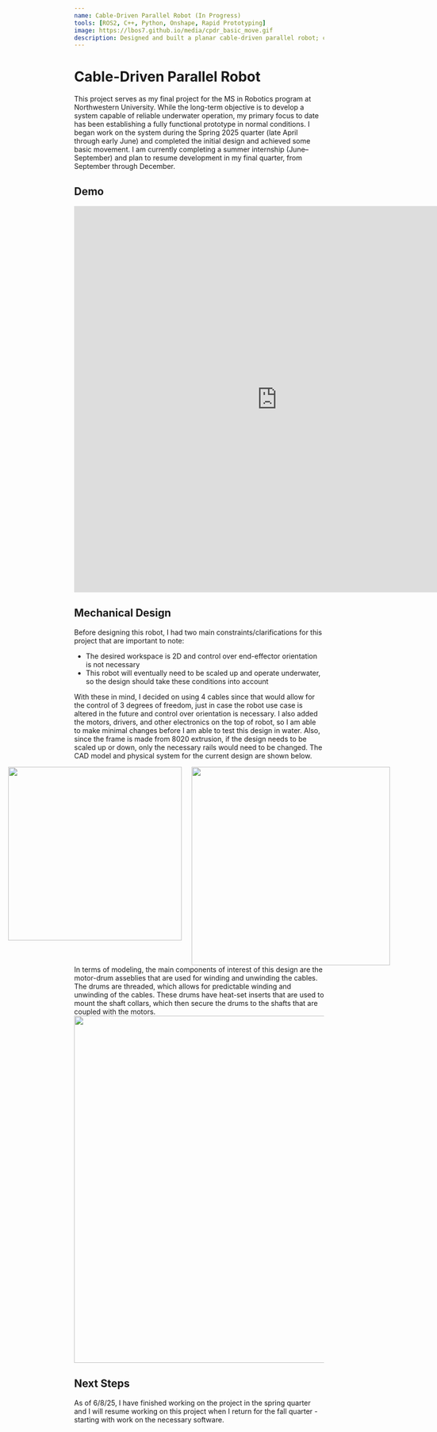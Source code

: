 ```yaml
---
name: Cable-Driven Parallel Robot (In Progress)
tools: [ROS2, C++, Python, Onshape, Rapid Prototyping]
image: https://lbos7.github.io/media/cpdr_basic_move.gif
description: Designed and built a planar cable-driven parallel robot; currently working on the software
---
```


# Cable-Driven Parallel Robot
This project serves as my final project for the MS in Robotics program at Northwestern University. While the long-term objective is to develop a system capable of reliable underwater operation, my primary focus to date has been establishing a fully functional prototype in normal conditions. I began work on the system during the Spring 2025 quarter (late April through early June) and completed the initial design and achieved some basic movement. I am currently completing a summer internship (June–September) and plan to resume development in my final quarter, from September through December.
<br>

## Demo
<center><iframe width="818" height="779" src="https://www.youtube.com/embed/73dWy-ku6m4" title="CPDR Basic Move" frameborder="0" allow="accelerometer; autoplay; clipboard-write; encrypted-media; gyroscope; picture-in-picture; web-share" referrerpolicy="strict-origin-when-cross-origin" allowfullscreen></iframe></center>

## Mechanical Design
Before designing this robot, I had two main constraints/clarifications for this project that are important to note: 
- The desired workspace is 2D and control over end-effector orientation is not necessary
- This robot will eventually need to be scaled up and operate underwater, so the design should take these conditions into account


With these in mind, I decided on using 4 cables since that would allow for the control of 3 degrees of freedom, just in case the robot use case is altered in the future and control over orientation is necessary. I also added the motors, drivers, and other electronics on the top of robot, so I am able to make minimal changes before I am able to test this design in water. Also, since the frame is made from 8020 extrusion, if the design needs to be scaled up or down, only the necessary rails would need to be changed. The CAD model and physical system for the current design are shown below.
<br>
<div style="display: flex; justify-content: center; gap: 20px;">
  <img src="{{ site.url }}{{ site.baseurl }}/media/cpdr_CAD.png" width="350"/>
  <img src="{{ site.url }}{{ site.baseurl }}/media/cpdr_assembled.jpg" width="400"/>
</div>
In terms of modeling, the main components of interest of this design are the motor-drum asseblies that are used for winding and unwinding the cables. The drums are threaded, which allows for predictable winding and unwinding of the cables. These drums have heat-set inserts that are used to mount the shaft collars, which then secure the drums to the shafts that are coupled with the motors.
<center><img src="{{ site.url }}{{ site.baseurl }}/media/motor_plate.jpg" width="700"/></center>

## Next Steps
As of 6/8/25, I have finished working on the project in the spring quarter and I will resume working on this project when I return for the fall quarter - starting with work on the necessary software.